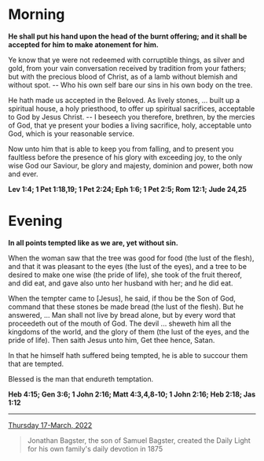 # Morning

**He shall put his hand upon the head of the burnt offering; and it shall be accepted for him to make atonement for him.**
 
Ye know that ye were not redeemed with corruptible things, as silver and gold, from your vain conversation received by tradition from your fathers; but with the precious blood of Christ, as of a lamb without blemish and without spot. -- Who his own self bare our sins in his own body on the tree.
 
He hath made us accepted in the Beloved. As lively stones, ... built up a spiritual house, a holy priesthood, to offer up spiritual sacrifices, acceptable to God by Jesus Christ. -- I beseech you therefore, brethren, by the mercies of God, that ye present your bodies a living sacrifice, holy, acceptable unto God, which is your reasonable service.
 
Now unto him that is able to keep you from falling, and to present you faultless before the presence of his glory with exceeding joy, to the only wise God our Saviour, be glory and majesty, dominion and power, both now and ever.  

**Lev 1:4; 1 Pet 1:18,19; 1 Pet 2:24; Eph 1:6; 1 Pet 2:5; Rom 12:1; Jude 24,25**

# Evening

**In all points tempted like as we are, yet without sin.**
 
When the woman saw that the tree was good for food (the lust of the flesh), and that it was pleasant to the eyes (the lust of the eyes), and a tree to be desired to make one wise (the pride of life), she took of the fruit thereof, and did eat, and gave also unto her husband with her; and he did eat.
 
When the tempter came to [Jesus], he said, if thou be the Son of God, command that these stones be made bread (the lust of the flesh). But he answered, ... Man shall not live by bread alone, but by every word that proceedeth out of the mouth of God. The devil ... sheweth him all the kingdoms of the world, and the glory of them (the lust of the eyes, and the pride of life). Then saith Jesus unto him, Get thee hence, Satan.
 
In that he himself hath suffered being tempted, he is able to succour them that are tempted.
 
Blessed is the man that endureth temptation.  

**Heb 4:15; Gen 3:6; 1 John 2:16; Matt 4:3,4,8‑10; 1 John 2:16; Heb 2:18; Jas 1:12**

---

[Thursday 17-March, 2022](https://t.me/s/daily_light)

> Jonathan Bagster, the son of Samuel Bagster, created the Daily Light for his own family's daily devotion in 1875

